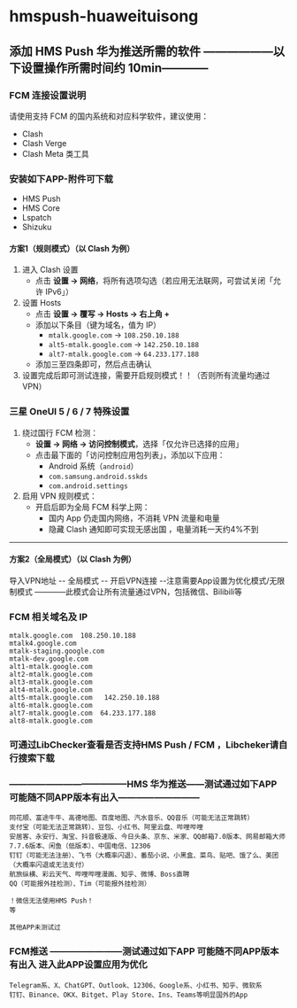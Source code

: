 # hmspush-huaweituisong  

## 添加 HMS Push 华为推送所需的软件                              ——————以下设置操作所需时间约 10min————

### FCM 连接设置说明  
请使用支持 FCM 的国内系统和对应科学软件，建议使用：  
- Clash  
- Clash Verge  
- Clash Meta 类工具  
### 安装如下APP-附件可下载
- HMS Push
- HMS Core
- Lspatch
- Shizuku

#### 方案1（规则模式）（以 Clash 为例）  
1. 进入 Clash 设置  
   - 点击 **设置 → 网络**，将所有选项勾选（若应用无法联网，可尝试关闭「允许 IPv6」）  
2. 设置 Hosts  
   - 点击 **设置 → 覆写 → Hosts → 右上角 +**  
   - 添加以下条目（键为域名，值为 IP）  
     - `mtalk.google.com` → `108.250.10.188`  
     - `alt5-mtalk.google.com` → `142.250.10.188`  
     - `alt7-mtalk.google.com` → `64.233.177.188`  
   - 添加三至四条即可，然后点击确认  
3. 设置完成后即可测试连接，需要开启规则模式！！（否则所有流量均通过VPN）

### 三星 OneUI 5 / 6 / 7 特殊设置 
1. 绕过国行 FCM 检测：  
   - **设置 → 网络 → 访问控制模式**，选择「仅允许已选择的应用」  
   - 点击最下面的「访问控制应用包列表」，添加以下应用：  
     - Android 系统（`android`）  
     - `com.samsung.android.sskds`  
     - `com.android.settings`  
2. 启用 VPN 规则模式：  
   - 开启后即为全局 FCM 科学上网：  
     - 国内 App 仍走国内网络，不消耗 VPN 流量和电量  
     - 隐藏 Clash 通知即可实现无感出国  ，电量消耗一天约4%不到

---
#### 方案2（全局模式）（以 Clash 为例）  

导入VPN地址 -- 全局模式 -- 开启VPN连接 --注意需要App设置为优化模式/无限制模式  ————此模式会让所有流量通过VPN，包括微信、Bilibili等


### FCM 相关域名及 IP  

    mtalk.google.com  108.250.10.188  
    mtalk4.google.com  
    mtalk-staging.google.com  
    mtalk-dev.google.com  
    alt1-mtalk.google.com  
    alt2-mtalk.google.com  
    alt3-mtalk.google.com  
    alt4-mtalk.google.com  
    alt5-mtalk.google.com   142.250.10.188  
    alt6-mtalk.google.com  
    alt7-mtalk.google.com  64.233.177.188  
    alt8-mtalk.google.com  


### 可通过LibChecker查看是否支持HMS Push / FCM  ，Libcheker请自行搜索下载

  ### —————————————HMS 华为推送——测试通过如下APP  可能随不同APP版本有出入—————————   
    
    同花顺、富途牛牛、高德地图、百度地图、汽水音乐、QQ音乐（可能无法正常跳转）
    支付宝（可能无法正常跳转）、豆包、小红书、阿里云盘、哔哩哔哩
    安居客、永安行、淘宝、抖音极速版、今日头条、京东、米家、QQ邮箱7.0版本、网易邮箱大师7.7.6版本、闲鱼（低版本）、中国电信、12306
    钉钉（可能无法注册）、飞书（大概率闪退）、番茄小说、小黑盒、菜鸟、贴吧、饿了么、美团（大概率闪退或无法支付）
    航旅纵横、彩云天气、哔哩哔哩漫画、知乎、微博、Boss直聘
    QQ（可能报外挂检测）、Tim（可能报外挂检测）
    
    ！微信无法使用HMS Push！
    等

    其他APP未测试过


  ### FCM推送 ————————测试通过如下APP  可能随不同APP版本有出入 进入此APP设置应用为优化

    Telegram系、X、ChatGPT、Outlook、12306、Google系、小红书、知乎、微软系
    钉钉、Binance、OKX、Bitget、Play Store、Ins、Teams等明显国外的App

